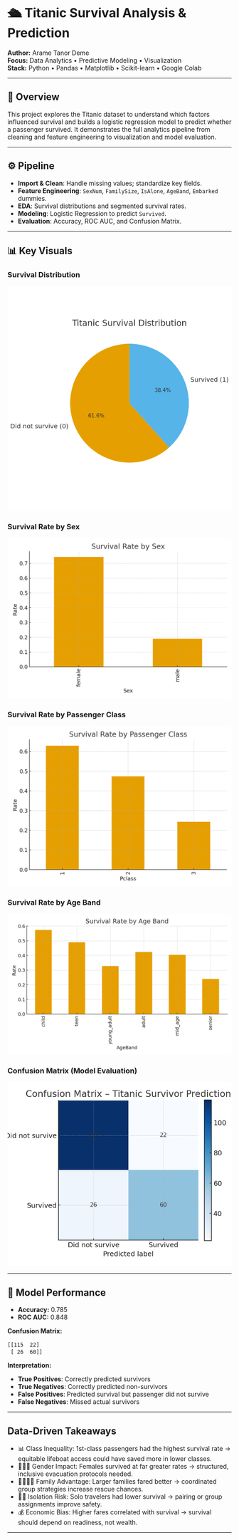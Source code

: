 # 🛳️ Titanic Survival Analysis & Prediction

**Author:** Arame Tanor Deme  
**Focus:** Data Analytics • Predictive Modeling • Visualization  
**Stack:** Python • Pandas • Matplotlib • Scikit-learn • Google Colab

---

## 🎯 Overview
This project explores the Titanic dataset to understand which factors influenced survival and builds a logistic regression model to predict whether a passenger survived. It demonstrates the full analytics pipeline from cleaning and feature engineering to visualization and model evaluation.

---

## ⚙️ Pipeline
- **Import & Clean**: Handle missing values; standardize key fields.
- **Feature Engineering**: `SexNum`, `FamilySize`, `IsAlone`, `AgeBand`, `Embarked` dummies.
- **EDA**: Survival distributions and segmented survival rates.
- **Modeling**: Logistic Regression to predict `Survived`.
- **Evaluation**: Accuracy, ROC AUC, and Confusion Matrix.

---

## 📊 Key Visuals

### Survival Distribution
![Survival Pie](./survival_pie.png)

### Survival Rate by Sex
![Survival by Sex](./survival_by_sex.png)

### Survival Rate by Passenger Class
![Survival by Class](./survival_by_pclass.png)

### Survival Rate by Age Band
![Survival by Age Band](./survival_by_ageband.png)

### Confusion Matrix (Model Evaluation)
![Confusion Matrix](./confusion_matrix.png)

---

## 🧠 Model Performance
- **Accuracy:** 0.785  
- **ROC AUC:** 0.848

**Confusion Matrix:**
```
[[115  22]
 [ 26  60]]
```

**Interpretation:**
- **True Positives**: Correctly predicted survivors
- **True Negatives**: Correctly predicted non-survivors
- **False Positives**: Predicted survival but passenger did not survive
- **False Negatives**: Missed actual survivors

---

## Data-Driven Takeaways

- 📊 Class Inequality: 1st-class passengers had the highest survival rate → equitable lifeboat access could have saved more in lower classes.
- 👩🏾‍🦱 Gender Impact: Females survived at far greater rates → structured, inclusive evacuation protocols needed.
- 👨‍👩‍👧‍👦 Family Advantage: Larger families fared better → coordinated group strategies increase rescue chances.
- 🧍‍♀️ Isolation Risk: Solo travelers had lower survival → pairing or group assignments improve safety.
- 💰 Economic Bias: Higher fares correlated with survival → survival should depend on readiness, not wealth.

---



